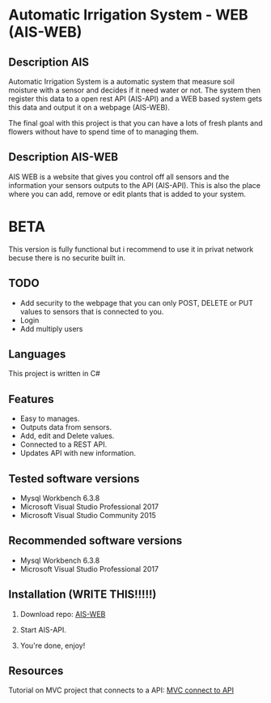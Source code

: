 # Automatic Irrigation System - WEB (AIS-WEB)

## Description AIS
Automatic Irrigation System is a automatic system that measure soil moisture with a sensor and decides if it need water or not.
The system then register this data to a open rest API (AIS-API) and a WEB based system gets this data and output it on a webpage (AIS-WEB).

The final goal with this project is that you can have a lots of fresh plants and flowers without have to spend time of to managing them.

## Description AIS-WEB
AIS WEB is a website that gives you control off all sensors and the information your sensors outputs to the API (AIS-API).
This is also the place where you can add, remove or edit plants that is added to your system.

# BETA
This version is fully functional but i recommend to use it in privat network becuse there is no securite built in.  

## TODO
* Add security to the webpage that you can only POST, DELETE or PUT values to sensors that is connected to you.
* Login
* Add multiply users

## Languages
This project is written in C#

## Features
* Easy to manages.
* Outputs data from sensors.
* Add, edit and Delete values.
* Connected to a REST API.
* Updates API with new information.


## Tested software versions
* Mysql Workbench 6.3.8
* Microsoft Visual Studio Professional 2017
* Microsoft Visual Studio Community 2015

## Recommended software versions
* Mysql Workbench 6.3.8
* Microsoft Visual Studio Professional 2017

## Installation (WRITE THIS!!!!!)
1. Download repo: [AIS-WEB](https://github.com/joakimremler/AIS-WEB)

2. Start AIS-API.

3. You're done, enjoy!

## Resources
Tutorial on MVC project that connects to a API:
[MVC connect to API](https://www.youtube.com/watch?v=P8QtHXmCpCc)
